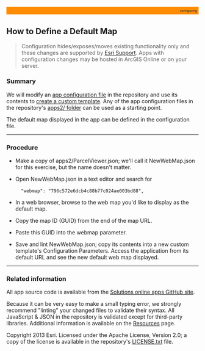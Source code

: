 [StartWithSplash.json]: ../examples2/StartWithSplash.json

[app configuration file]: UnderstandingConfigurationFile.md
[create a custom template]: HowToCreateCustomTemplate.md
[apps2/ folder]: ../../apps2/
[Solutions online apps GitHub site]: https://github.com/Esri/local-government-online-apps
[doc/examples2/ folder]: ../examples2/
[nls/ folder]: ../../nls/
[Resources]: Resources.md
[Esri Support]: http://support.esri.com/
[LICENSE.txt]: ../../LICENSE.txt

![](images/configuring.png)

## How to Define a Default Map

> Configuration hides/exposes/moves existing functionality only and these changes are supported by [Esri Support][].
> Apps with configuration changes may be hosted in ArcGIS Online or on your server.

### Summary

We will modify an [app configuration file][] in the repository and use its contents to [create a custom template][]. Any of the app configuration files in the repository's [apps2/ folder] can be used as a starting point.

The default map displayed in the app can be defined in the configuration file.

----------
### Procedure

* Make a copy of apps2/ParcelViewer.json; we'll call it NewWebMap.json for this exercise, but the name doesn't matter.

* Open NewWebMap.json in a text editor and search for

        "webmap": "796c572e6dcb4c88b77c024ae003bd88",

* In a web browser, browse to the web map you'd like to display as the default map.
* Copy the map ID (GUID) from the end of the map URL.
* Paste this GUID into the webmap parameter.

* Save and lint NewWebMap.json; copy its contents into a new custom template's Configuration Parameters. Access the application from its default URL and see the new default web map displayed.

----------
### Related information

All app source code is available from the [Solutions online apps GitHub site][].

Because it can be very easy to make a small typing error, we strongly recommend "linting" your changed files to validate their syntax. All JavaScript & JSON in the repository is validated except for third-party libraries. Additional information is available on the [Resources][] page.

Copyright 2013 Esri. Licensed under the Apache License, Version 2.0; a copy of the license is available in the repository's [LICENSE.txt][] file.